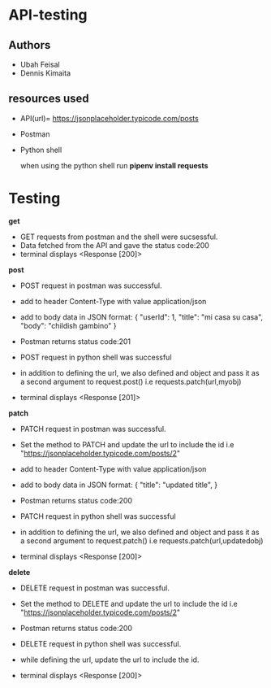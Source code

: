 # API-testing
## Authors
- Ubah Feisal
- Dennis Kimaita

  
## resources used
- API(url)= https://jsonplaceholder.typicode.com/posts
- Postman
- Python shell

  when using the python shell run **pipenv install requests**
  

# Testing
**get**
- GET requests from postman and the shell were sucsessful.
- Data fetched from the API and gave the status code:200
- terminal displays <Response [200]>


**post**
- POST request in postman was successful.
- add to header Content-Type with value application/json
- add to body data in JSON format:
{
    "userId": 1,
    "title": "mi casa su casa",
    "body": "childish gambino"
}
- Postman returns status code:201

- POST request in python shell was successful

- in addition to defining the url, we also defined and object and pass it as a second argument to request.post() i.e 
requests.patch(url,myobj)
- terminal displays <Response [201]>

**patch**
- PATCH request in postman was successful.
- Set the method to PATCH and update the url to include the id i.e "https://jsonplaceholder.typicode.com/posts/2"
- add to header Content-Type with value application/json
- add to body data in JSON format:
{
    "title": "updated title",
}
- Postman returns status code:200

- PATCH request in python shell was successful
- in addition to defining the url, we also defined and object and pass it as a second argument to request.patch() i.e requests.patch(url,updatedobj)
- terminal displays <Response [200]>

**delete**
- DELETE request in postman was successful.
- Set the method to DELETE and update the url to include the id i.e "https://jsonplaceholder.typicode.com/posts/2"
- Postman returns status code:200

- DELETE request in python shell was successful.
- while defining the url, update the url to include the id. 
- terminal displays <Response [200]>




